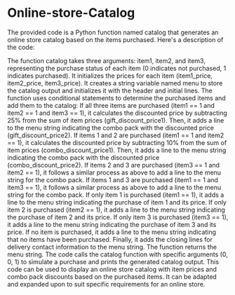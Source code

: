 # Online-store-Catalog

The provided code is a Python function named catalog that generates an online store catalog based on the items purchased. Here's a description of the code:

The function catalog takes three arguments: item1, item2, and item3, representing the purchase status of each item (0 indicates not purchased, 1 indicates purchased).
It initializes the prices for each item (item1_price, item2_price, item3_price).
It creates a string variable named menu to store the catalog output and initializes it with the header and initial lines.
The function uses conditional statements to determine the purchased items and add them to the catalog:
If all three items are purchased (item1 == 1 and item2 == 1 and item3 == 1), it calculates the discounted price by subtracting 25% from the sum of item prices (gift_discount_price1). Then, it adds a line to the menu string indicating the combo pack with the discounted price (gift_discount_price2).
If items 1 and 2 are purchased (item1 == 1 and item2 == 1), it calculates the discounted price by subtracting 10% from the sum of item prices (combo_discount_price1). Then, it adds a line to the menu string indicating the combo pack with the discounted price (combo_discount_price2).
If items 2 and 3 are purchased (item3 == 1 and item2 == 1), it follows a similar process as above to add a line to the menu string for the combo pack.
If items 1 and 3 are purchased (item1 == 1 and item3 == 1), it follows a similar process as above to add a line to the menu string for the combo pack.
If only item 1 is purchased (item1 == 1), it adds a line to the menu string indicating the purchase of item 1 and its price.
If only item 2 is purchased (item2 == 1), it adds a line to the menu string indicating the purchase of item 2 and its price.
If only item 3 is purchased (item3 == 1), it adds a line to the menu string indicating the purchase of item 3 and its price.
If no item is purchased, it adds a line to the menu string indicating that no items have been purchased.
Finally, it adds the closing lines for delivery contact information to the menu string.
The function returns the menu string.
The code calls the catalog function with specific arguments (0, 0, 1) to simulate a purchase and prints the generated catalog output.
This code can be used to display an online store catalog with item prices and combo pack discounts based on the purchased items. It can be adapted and expanded upon to suit specific requirements for an online store.
